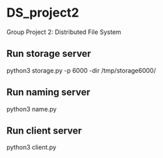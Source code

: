 # DS_project2
Group Project 2: Distributed File System

## Run storage server
python3 storage.py -p 6000 -dir /tmp/storage6000/

## Run naming server
python3 name.py

## Run client server
python3 client.py <specified command and parameters>
